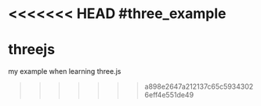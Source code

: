 <<<<<<< HEAD
#three_example
=======
# threejs
my example when learning three.js
>>>>>>> a898e2647a212137c65c59343026eff4e551de49
